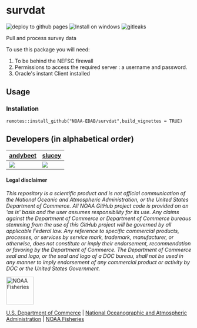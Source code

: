 # survdat

![deploy to github pages](https://github.com/NOAA-EDAB/survdat/workflows/deploy%20to%20github%20pages/badge.svg) ![Install on windows](https://github.com/NOAA-EDAB/survdat/workflows/Install%20on%20windows/badge.svg) ![gitleaks](https://github.com/NOAA-EDAB/survdat/workflows/gitleaks/badge.svg)

Pull and process survey data

To use this package you will need:

1.  To be behind the NEFSC firewall
2.  Permissions to access the required server : a username and password.
3.  Oracle's instant Client installed

## Usage

### Installation

`remotes::install_github("NOAA-EDAB/survdat",build_vignettes = TRUE)`

## Developers (in alphabetical order)

| [andybeet](https://github.com/andybeet)                                                         | [slucey](https://github.com/slucey)                                                                                                    |
|-------------------------------------------------------------------------------------------------|----------------------------------------------------------------------------------------------------------------------------------------|
| [![](https://avatars1.githubusercontent.com/u/22455149?s=100&v=4)](https://github.com/andybeet) | [![](https://avatars.githubusercontent.com/u/5578254?s=100&u=cd59cd654cab73ea583c697145bfe062222355cd&v=4)](https://github.com/slucey) |

#### Legal disclaimer

*This repository is a scientific product and is not official
communication of the National Oceanic and Atmospheric Administration, or
the United States Department of Commerce. All NOAA GitHub project code
is provided on an 'as is' basis and the user assumes responsibility for
its use. Any claims against the Department of Commerce or Department of
Commerce bureaus stemming from the use of this GitHub project will be
governed by all applicable Federal law. Any reference to specific
commercial products, processes, or services by service mark, trademark,
manufacturer, or otherwise, does not constitute or imply their
endorsement, recommendation or favoring by the Department of Commerce.
The Department of Commerce seal and logo, or the seal and logo of a DOC
bureau, shall not be used in any manner to imply endorsement of any
commercial product or activity by DOC or the United States Government.*

<img src="https://raw.githubusercontent.com/nmfs-general-modeling-tools/nmfspalette/main/man/figures/noaa-fisheries-rgb-2line-horizontal-small.png" height="75" alt="NOAA Fisheries">

[U.S. Department of Commerce](https://www.commerce.gov/) | [National Oceanographic and Atmospheric Administration](https://www.noaa.gov) | [NOAA Fisheries](https://www.fisheries.noaa.gov/)
